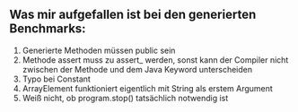 ## Was mir aufgefallen ist bei den generierten Benchmarks:

1. Generierte Methoden müssen public sein
2. Methode assert muss zu assert_ werden, sonst kann der Compiler nicht zwischen der Methode und dem
   Java Keyword unterscheiden
3. Typo bei Constant
4. ArrayElement funktioniert eigentlich mit String als erstem Argument
5. Weiß nicht, ob program.stop() tatsächlich notwendig ist